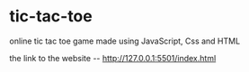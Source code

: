 # tic-tac-toe
online tic tac toe game made using JavaScript, Css and HTML 

the link to the website --
http://127.0.0.1:5501/index.html
